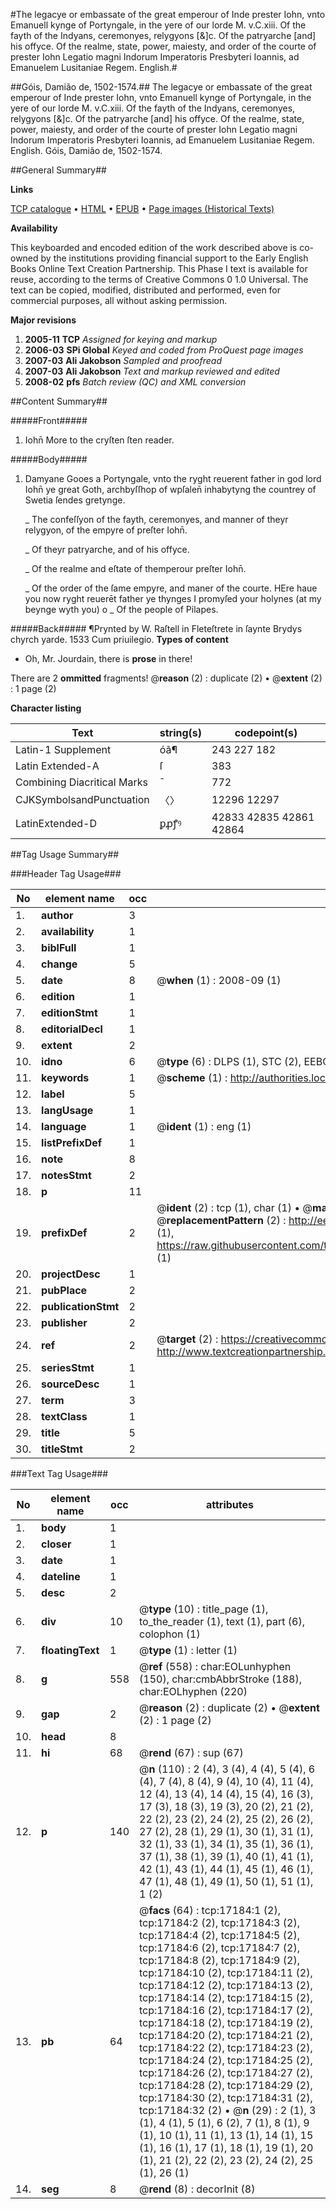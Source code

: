 #The legacye or embassate of the great emperour of Inde prester Iohn, vnto Emanuell kynge of Portyngale, in the yere of our lorde M. v.C.xiii. Of the fayth of the Indyans, ceremonyes, relygyons [&]c. Of the patryarche [and] his offyce. Of the realme, state, power, maiesty, and order of the courte of prester Iohn Legatio magni Indorum Imperatoris Presbyteri Ioannis, ad Emanuelem Lusitaniae Regem. English.#

##Góis, Damião de, 1502-1574.##
The legacye or embassate of the great emperour of Inde prester Iohn, vnto Emanuell kynge of Portyngale, in the yere of our lorde M. v.C.xiii. Of the fayth of the Indyans, ceremonyes, relygyons [&]c. Of the patryarche [and] his offyce. Of the realme, state, power, maiesty, and order of the courte of prester Iohn
Legatio magni Indorum Imperatoris Presbyteri Ioannis, ad Emanuelem Lusitaniae Regem. English.
Góis, Damião de, 1502-1574.

##General Summary##

**Links**

[TCP catalogue](http://www.ota.ox.ac.uk/tcp/)  • 
[HTML](http://tei.it.ox.ac.uk/tcp/Texts-HTML/free/A01/A01828.html)  • 
[EPUB](http://tei.it.ox.ac.uk/tcp/Texts-EPUB/free/A01/A01828.epub) • 
[Page images (Historical Texts)](https://data.historicaltexts.jisc.ac.uk/view?pubId=eebo-99851891e&pageId=eebo-99851891e-17184-1)

**Availability**

This keyboarded and encoded edition of the
	       work described above is co-owned by the institutions
	       providing financial support to the Early English Books
	       Online Text Creation Partnership. This Phase I text is
	       available for reuse, according to the terms of Creative
	       Commons 0 1.0 Universal. The text can be copied,
	       modified, distributed and performed, even for
	       commercial purposes, all without asking permission.

**Major revisions**

1. __2005-11__ __TCP__ *Assigned for keying and markup*
1. __2006-03__ __SPi Global__ *Keyed and coded from ProQuest page images*
1. __2007-03__ __Ali Jakobson__ *Sampled and proofread*
1. __2007-03__ __Ali Jakobson__ *Text and markup reviewed and edited*
1. __2008-02__ __pfs__ *Batch review (QC) and XML conversion*

##Content Summary##

#####Front#####

1. Iohn̄ More to the cryſten ſten reader.

#####Body#####

1. Damyane Gooes a Portyngale, vnto the ryght reuerent father in god lord Iohn̄ ye great Goth, archbyſſhop of wpſalen̄ inhabytyng the countrey of Swetia ſendes gretynge.

    _ The confeſſyon of the fayth, ceremonyes, and manner of theyr relygyon, of the empyre of preſter Iohn̄.

    _ Of theyr patryarche, and of his offyce.

    _ Of the realme and eſtate of themperour preſter Iohn̄.

    _ Of the order of the ſame empyre, and maner of the courte.
HEre haue you now ryght reuerēt father ye thynges I promyſed your holynes (at my beynge wyth you) o
    _ Of the people of Pilapes.

#####Back#####
¶Prynted by W. Raſtell in Fleteſtrete in ſaynte Brydys chyrch yarde. 1533 Cum priuilegio.
**Types of content**

  * Oh, Mr. Jourdain, there is **prose** in there!

There are 2 **ommitted** fragments! 
 @__reason__ (2) : duplicate (2)  •  @__extent__ (2) : 1 page (2)

**Character listing**


|Text|string(s)|codepoint(s)|
|---|---|---|
|Latin-1 Supplement|óã¶|243 227 182|
|Latin Extended-A|ſ|383|
|Combining             Diacritical Marks|̄|772|
|CJKSymbolsandPunctuation|〈〉|12296 12297|
|LatinExtended-D|ꝑꝓꝭꝰ|42833 42835 42861 42864|

##Tag Usage Summary##

###Header Tag Usage###

|No|element name|occ|attributes|
|---|---|---|---|
|1.|__author__|3||
|2.|__availability__|1||
|3.|__biblFull__|1||
|4.|__change__|5||
|5.|__date__|8| @__when__ (1) : 2008-09 (1)|
|6.|__edition__|1||
|7.|__editionStmt__|1||
|8.|__editorialDecl__|1||
|9.|__extent__|2||
|10.|__idno__|6| @__type__ (6) : DLPS (1), STC (2), EEBO-CITATION (1), PROQUEST (1), VID (1)|
|11.|__keywords__|1| @__scheme__ (1) : http://authorities.loc.gov/ (1)|
|12.|__label__|5||
|13.|__langUsage__|1||
|14.|__language__|1| @__ident__ (1) : eng (1)|
|15.|__listPrefixDef__|1||
|16.|__note__|8||
|17.|__notesStmt__|2||
|18.|__p__|11||
|19.|__prefixDef__|2| @__ident__ (2) : tcp (1), char (1)  •  @__matchPattern__ (2) : ([0-9\-]+):([0-9IVX]+) (1), (.+) (1)  •  @__replacementPattern__ (2) : http://eebo.chadwyck.com/downloadtiff?vid=$1&page=$2 (1), https://raw.githubusercontent.com/textcreationpartnership/Texts/master/tcpchars.xml#$1 (1)|
|20.|__projectDesc__|1||
|21.|__pubPlace__|2||
|22.|__publicationStmt__|2||
|23.|__publisher__|2||
|24.|__ref__|2| @__target__ (2) : https://creativecommons.org/publicdomain/zero/1.0/ (1), http://www.textcreationpartnership.org/docs/. (1)|
|25.|__seriesStmt__|1||
|26.|__sourceDesc__|1||
|27.|__term__|3||
|28.|__textClass__|1||
|29.|__title__|5||
|30.|__titleStmt__|2||


###Text Tag Usage###

|No|element name|occ|attributes|
|---|---|---|---|
|1.|__body__|1||
|2.|__closer__|1||
|3.|__date__|1||
|4.|__dateline__|1||
|5.|__desc__|2||
|6.|__div__|10| @__type__ (10) : title_page (1), to_the_reader (1), text (1), part (6), colophon (1)|
|7.|__floatingText__|1| @__type__ (1) : letter (1)|
|8.|__g__|558| @__ref__ (558) : char:EOLunhyphen (150), char:cmbAbbrStroke (188), char:EOLhyphen (220)|
|9.|__gap__|2| @__reason__ (2) : duplicate (2)  •  @__extent__ (2) : 1 page (2)|
|10.|__head__|8||
|11.|__hi__|68| @__rend__ (67) : sup (67)|
|12.|__p__|140| @__n__ (110) : 2 (4), 3 (4), 4 (4), 5 (4), 6 (4), 7 (4), 8 (4), 9 (4), 10 (4), 11 (4), 12 (4), 13 (4), 14 (4), 15 (4), 16 (3), 17 (3), 18 (3), 19 (3), 20 (2), 21 (2), 22 (2), 23 (2), 24 (2), 25 (2), 26 (2), 27 (2), 28 (1), 29 (1), 30 (1), 31 (1), 32 (1), 33 (1), 34 (1), 35 (1), 36 (1), 37 (1), 38 (1), 39 (1), 40 (1), 41 (1), 42 (1), 43 (1), 44 (1), 45 (1), 46 (1), 47 (1), 48 (1), 49 (1), 50 (1), 51 (1), 1 (2)|
|13.|__pb__|64| @__facs__ (64) : tcp:17184:1 (2), tcp:17184:2 (2), tcp:17184:3 (2), tcp:17184:4 (2), tcp:17184:5 (2), tcp:17184:6 (2), tcp:17184:7 (2), tcp:17184:8 (2), tcp:17184:9 (2), tcp:17184:10 (2), tcp:17184:11 (2), tcp:17184:12 (2), tcp:17184:13 (2), tcp:17184:14 (2), tcp:17184:15 (2), tcp:17184:16 (2), tcp:17184:17 (2), tcp:17184:18 (2), tcp:17184:19 (2), tcp:17184:20 (2), tcp:17184:21 (2), tcp:17184:22 (2), tcp:17184:23 (2), tcp:17184:24 (2), tcp:17184:25 (2), tcp:17184:26 (2), tcp:17184:27 (2), tcp:17184:28 (2), tcp:17184:29 (2), tcp:17184:30 (2), tcp:17184:31 (2), tcp:17184:32 (2)  •  @__n__ (29) : 2 (1), 3 (1), 4 (1), 5 (1), 6 (2), 7 (1), 8 (1), 9 (1), 10 (1), 11 (1), 13 (1), 14 (1), 15 (1), 16 (1), 17 (1), 18 (1), 19 (1), 20 (1), 21 (2), 22 (2), 23 (2), 24 (2), 25 (1), 26 (1)|
|14.|__seg__|8| @__rend__ (8) : decorInit (8)|
